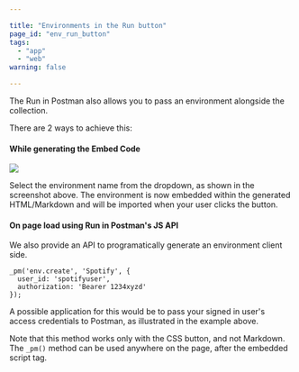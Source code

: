 ```yaml
---

title: "Environments in the Run button"
page_id: "env_run_button"
tags: 
  - "app"
  - "web"
warning: false

---
```


The Run in Postman also allows you to pass an environment alongside the collection.

There are 2 ways to achieve this:

#### While generating the Embed Code

![](https://www.getpostman.com/img/v2/docs/environments/share_select_env.png)

Select the environment name from the dropdown, as shown in the screenshot above. The environment is now embedded within the generated HTML/Markdown and will be imported when your user clicks the button.

#### On page load using Run in Postman's JS API

We also provide an API to programatically generate an environment client side.

    _pm('env.create', 'Spotify', {
      user_id: 'spotifyuser',
      authorization: 'Bearer 1234xyzd'
    });

A possible application for this would be to pass your signed in user's access credentials to Postman, as illustrated in the example above.

Note that this method works only with the CSS button, and not Markdown. The `_pm()` method can be used anywhere on the page, after the embedded script tag.
